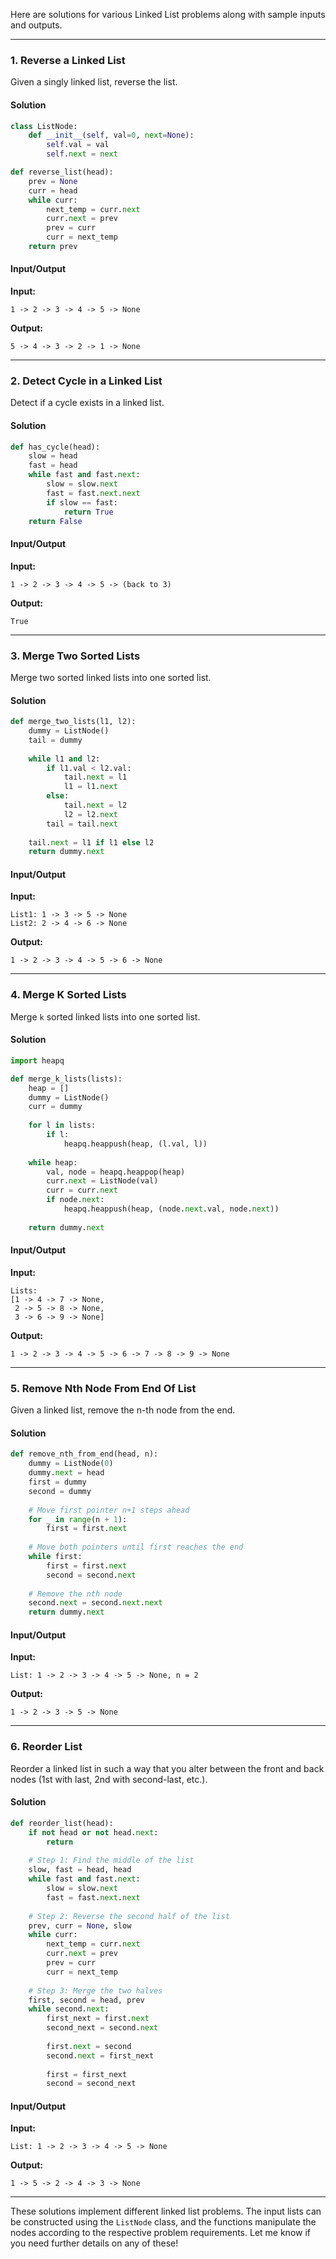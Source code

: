 Here are solutions for various Linked List problems along with sample inputs and outputs.

---

### 1. **Reverse a Linked List**

Given a singly linked list, reverse the list.

#### Solution

```python
class ListNode:
    def __init__(self, val=0, next=None):
        self.val = val
        self.next = next

def reverse_list(head):
    prev = None
    curr = head
    while curr:
        next_temp = curr.next
        curr.next = prev
        prev = curr
        curr = next_temp
    return prev
```

#### Input/Output

**Input:**
```
1 -> 2 -> 3 -> 4 -> 5 -> None
```

**Output:**
```
5 -> 4 -> 3 -> 2 -> 1 -> None
```

---

### 2. **Detect Cycle in a Linked List**

Detect if a cycle exists in a linked list.

#### Solution

```python
def has_cycle(head):
    slow = head
    fast = head
    while fast and fast.next:
        slow = slow.next
        fast = fast.next.next
        if slow == fast:
            return True
    return False
```

#### Input/Output

**Input:**
```
1 -> 2 -> 3 -> 4 -> 5 -> (back to 3)
```

**Output:**
```
True
```

---

### 3. **Merge Two Sorted Lists**

Merge two sorted linked lists into one sorted list.

#### Solution

```python
def merge_two_lists(l1, l2):
    dummy = ListNode()
    tail = dummy
    
    while l1 and l2:
        if l1.val < l2.val:
            tail.next = l1
            l1 = l1.next
        else:
            tail.next = l2
            l2 = l2.next
        tail = tail.next
    
    tail.next = l1 if l1 else l2
    return dummy.next
```

#### Input/Output

**Input:**
```
List1: 1 -> 3 -> 5 -> None
List2: 2 -> 4 -> 6 -> None
```

**Output:**
```
1 -> 2 -> 3 -> 4 -> 5 -> 6 -> None
```

---

### 4. **Merge K Sorted Lists**

Merge `k` sorted linked lists into one sorted list.

#### Solution

```python
import heapq

def merge_k_lists(lists):
    heap = []
    dummy = ListNode()
    curr = dummy
    
    for l in lists:
        if l:
            heapq.heappush(heap, (l.val, l))
    
    while heap:
        val, node = heapq.heappop(heap)
        curr.next = ListNode(val)
        curr = curr.next
        if node.next:
            heapq.heappush(heap, (node.next.val, node.next))
    
    return dummy.next
```

#### Input/Output

**Input:**
```
Lists: 
[1 -> 4 -> 7 -> None, 
 2 -> 5 -> 8 -> None, 
 3 -> 6 -> 9 -> None]
```

**Output:**
```
1 -> 2 -> 3 -> 4 -> 5 -> 6 -> 7 -> 8 -> 9 -> None
```

---

### 5. **Remove Nth Node From End Of List**

Given a linked list, remove the n-th node from the end.

#### Solution

```python
def remove_nth_from_end(head, n):
    dummy = ListNode(0)
    dummy.next = head
    first = dummy
    second = dummy
    
    # Move first pointer n+1 steps ahead
    for _ in range(n + 1):
        first = first.next
    
    # Move both pointers until first reaches the end
    while first:
        first = first.next
        second = second.next
    
    # Remove the nth node
    second.next = second.next.next
    return dummy.next
```

#### Input/Output

**Input:**
```
List: 1 -> 2 -> 3 -> 4 -> 5 -> None, n = 2
```

**Output:**
```
1 -> 2 -> 3 -> 5 -> None
```

---

### 6. **Reorder List**

Reorder a linked list in such a way that you alter between the front and back nodes (1st with last, 2nd with second-last, etc.).

#### Solution

```python
def reorder_list(head):
    if not head or not head.next:
        return
    
    # Step 1: Find the middle of the list
    slow, fast = head, head
    while fast and fast.next:
        slow = slow.next
        fast = fast.next.next
    
    # Step 2: Reverse the second half of the list
    prev, curr = None, slow
    while curr:
        next_temp = curr.next
        curr.next = prev
        prev = curr
        curr = next_temp
    
    # Step 3: Merge the two halves
    first, second = head, prev
    while second.next:
        first_next = first.next
        second_next = second.next
        
        first.next = second
        second.next = first_next
        
        first = first_next
        second = second_next
```

#### Input/Output

**Input:**
```
List: 1 -> 2 -> 3 -> 4 -> 5 -> None
```

**Output:**
```
1 -> 5 -> 2 -> 4 -> 3 -> None
```

---

These solutions implement different linked list problems. The input lists can be constructed using the `ListNode` class, and the functions manipulate the nodes according to the respective problem requirements. Let me know if you need further details on any of these!